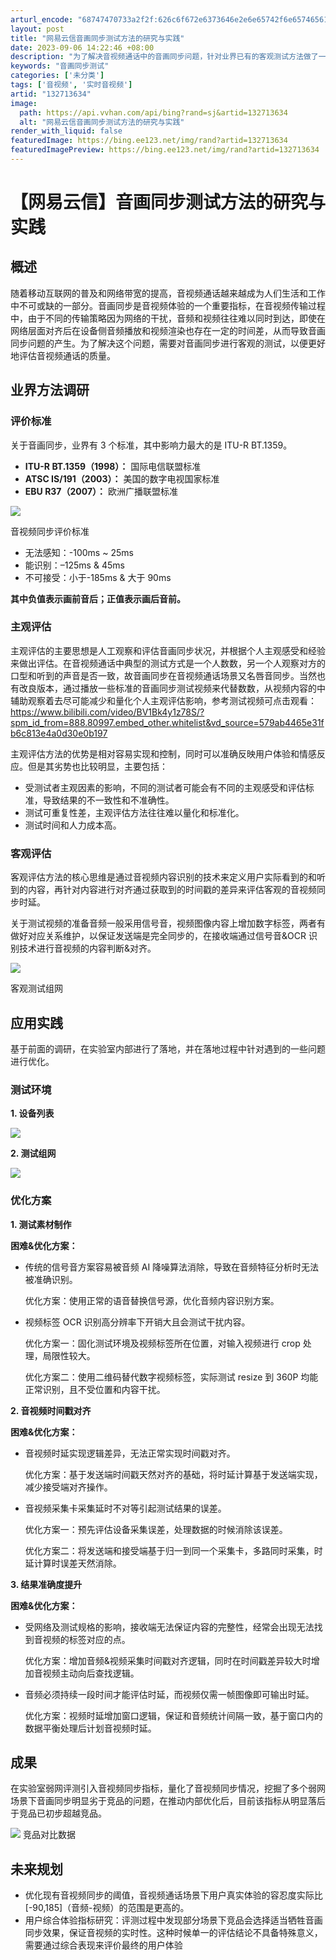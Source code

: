 ```yaml
---
arturl_encode: "68747470733a2f2f:626c6f672e6373646e2e6e65742f6e6574656173655f696d2f:61727469636c652f64657461696c732f313332373133363334"
layout: post
title: "网易云信音画同步测试方法的研究与实践"
date: 2023-09-06 14:22:46 +08:00
description: "为了解决音视频通话中的音画同步问题，针对业界已有的客观测试方法做了一定研究，并在研究基础上针对音视频"
keywords: "音画同步测试"
categories: ['未分类']
tags: ['音视频', '实时音视频']
artid: "132713634"
image:
  path: https://api.vvhan.com/api/bing?rand=sj&artid=132713634
  alt: "网易云信音画同步测试方法的研究与实践"
render_with_liquid: false
featuredImage: https://bing.ee123.net/img/rand?artid=132713634
featuredImagePreview: https://bing.ee123.net/img/rand?artid=132713634
---
```


# 【网易云信】音画同步测试方法的研究与实践

## **概述**

随着移动互联网的普及和网络带宽的提高，音视频通话越来越成为人们生活和工作中不可或缺的一部分。音画同步是音视频体验的一个重要指标，在音视频传输过程中，由于不同的传输策略因为网络的干扰，音频和视频往往难以同时到达，即使在网络层面对齐后在设备侧音频播放和视频渲染也存在一定的时间差，从而导致音画同步问题的产生。为了解决这个问题，需要对音画同步进行客观的测试，以便更好地评估音视频通话的质量。

## **业界方法调研**

### **评价标准**

关于音画同步，业界有 3 个标准，其中影响力最大的是 ITU-R BT.1359。

* **ITU-R BT.1359（1998）：**
  国际电信联盟标准
* **ATSC IS/191（2003）：**
  美国的数字电视国家标准
* **EBU R37（2007）：**
  欧洲广播联盟标准

![](https://i-blog.csdnimg.cn/blog_migrate/22c83f4b830aca28e41056da2de2ed83.png)

音视频同步评价标准

* 无法感知：-100ms ~ 25ms
* 能识别：–125ms & 45ms
* 不可接受：小于-185ms & 大于 90ms

**其中负值表示画前音后；正值表示画后音前。**

### **主观评估**

主观评估的主要思想是人工观察和评估音画同步状况，并根据个人主观感受和经验来做出评估。在音视频通话中典型的测试方式是一个人数数，另一个人观察对方的口型和听到的声音是否一致，故音画同步在音视频通话场景又名唇音同步。当然也有改良版本，通过播放一些标准的音画同步测试视频来代替数数，从视频内容的中辅助观察着去尽可能减少和量化个人主观评估影响，参考测试视频可点击观看：https://www.bilibili.com/video/BV1Bk4y1z78S/?spm_id_from=888.80997.embed_other.whitelist&vd_source=579ab4465e31fb6c813e4a0d30e0b197

主观评估方法的优势是相对容易实现和控制，同时可以准确反映用户体验和情感反应。但是其劣势也比较明显，主要包括：

* 受测试者主观因素的影响，不同的测试者可能会有不同的主观感受和评估标准，导致结果的不一致性和不准确性。
* 测试可重复性差，主观评估方法往往难以量化和标准化。
* 测试时间和人力成本高。

### **客观评估**

客观评估方法的核心思维是通过音视频内容识别的技术来定义用户实际看到的和听到的内容，再针对内容进行对齐通过获取到的时间戳的差异来评估客观的音视频同步时延。

关于测试视频的准备音频一般采用信号音，视频图像内容上增加数字标签，两者有做好对应关系维护，以保证发送端是完全同步的，在接收端通过信号音&OCR 识别技术进行音视频的内容判断&对齐。

![](https://i-blog.csdnimg.cn/blog_migrate/866e4701a1e63c60cc9df4c75bac6573.png)

客观测试组网

## **应用实践**

基于前面的调研，在实验室内部进行了落地，并在落地过程中针对遇到的一些问题进行优化。

### **测试环境**

**1. 设备列表**

**![](https://i-blog.csdnimg.cn/blog_migrate/81898048e6880a91daccb45b0a02df0d.png)**

**2. 测试组网**

**![](https://i-blog.csdnimg.cn/blog_migrate/0f71b18656a1371f39b9178b35b72966.png)**

### 

### **优化方案**

**1. 测试素材制作**

**困难&优化方案：**

* 传统的信号音方案容易被音频 AI 降噪算法消除，导致在音频特征分析时无法被准确识别。

  优化方案：使用正常的语音替换信号源，优化音频内容识别方案。
* 视频标签 OCR 识别高分辨率下开销大且会测试干扰内容。

  优化方案一：固化测试环境及视频标签所在位置，对输入视频进行 crop 处理，局限性较大。

  优化方案二：使用二维码替代数字视频标签，实际测试 resize 到 360P 均能正常识别，且不受位置和内容干扰。

**2. 音视频时间戳对齐**

**困难&优化方案：**

* 音视频时延实现逻辑差异，无法正常实现时间戳对齐。

  优化方案：基于发送端时间戳天然对齐的基础，将时延计算基于发送端实现，减少接受端对齐操作。
* 音视频采集卡采集延时不对等引起测试结果的误差。

  优化方案一：预先评估设备采集误差，处理数据的时候消除该误差。

  优化方案二：将发送端和接受端基于归一到同一个采集卡，多路同时采集，时延计算时误差天然消除。

**3. 结果准确度提升**

****困难&优化方案：****

* 受网络及测试规格的影响，接收端无法保证内容的完整性，经常会出现无法找到音视频的标签对应的点。

  优化方案：增加音频&视频采集时间戳对齐逻辑，同时在时间戳差异较大时增加音视频主动向后查找逻辑。
* 音频必须持续一段时间才能评估时延，而视频仅需一帧图像即可输出时延。

  优化方案：视频时延增加窗口逻辑，保证和音频统计间隔一致，基于窗口内的数据平衡处理后计划音视频时延。

## **成果**

在实验室弱网评测引入音视频同步指标，量化了音视频同步情况，挖掘了多个弱网场景下音画同步明显劣于竞品的问题，在推动内部优化后，目前该指标从明显落后于竞品已初步超越竞品。

![](https://i-blog.csdnimg.cn/blog_migrate/e3524f38b5d9ac9843c87a8e5c2f4a50.png)
竞品对比数据

## 

## **未来规划**

* 优化现有音视频同步的阈值，音视频通话场景下用户真实体验的容忍度实际比[-90,185]（音频-视频）的范围是更高的。
* 用户综合体验指标研究：评测过程中发现部分场景下竞品会选择适当牺牲音画同步效果，保证音视频的实时性。这种时候单一的评估结论不具备特殊意义，需要通过综合表现来评价最终的用户体验